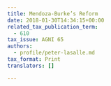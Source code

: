 ```yaml
---
title: Mendoza-Burke’s Reform
date: 2018-01-30T14:34:15+00:00
related_tax_publication_term:
  - 610
tax_issue: AGNI 65
authors:
  - profile/peter-lasalle.md
tax_format: Print
translators: []

---
```

